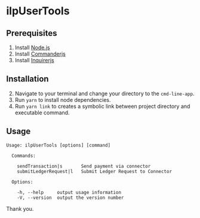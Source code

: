 # ilpUserTools

## Prerequisites
1. Install [Node.js](https://nodejs.org/en/)
4. Install [Commanderjs](https://github.com/tj/commander.js)
5. Install [Inquirerjs](https://github.com/SBoudrias/Inquirer.js/)


## Installation
2. Navigate to your terminal and change your directory to the `cmd-line-app`.
3. Run `yarn` to install node dependencies.
4. Run `yarn link` to creates a symbolic link between project directory and executable command.

## Usage
```
Usage: ilpUserTools [options] [command]

  Commands:

    sendTransaction|s       Send payment via connector
    submitLedgerRequest|l   Submit Ledger Request to Connector

  Options:

    -h, --help     output usage information
    -V, --version  output the version number
```

Thank you.
